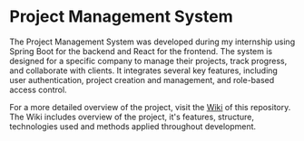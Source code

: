 # Project Management System

The Project Management System was developed during my internship using Spring Boot for the backend and React for the frontend. The system is designed for a specific company to manage their projects, track progress, and collaborate with clients. It integrates several key features, including user authentication, project creation and management, and role-based access control.

For a more detailed overview of the project, visit the [Wiki](https://github.com/ARKTEEK/project-management-system/wiki) of this repository. The Wiki includes overview of the project, it's features, structure, technologies used and methods applied throughout development.

